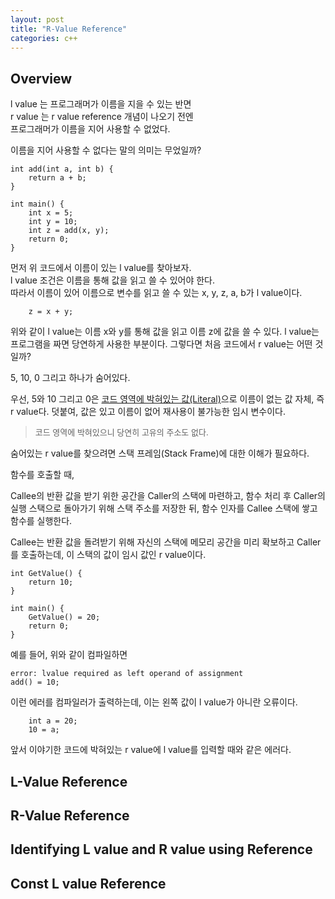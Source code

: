 ```yaml
---
layout: post
title: "R-Value Reference"
categories: c++
---
```


## Overview

<!-- begin_excerpt -->

l value 는 프로그래머가 이름을 지을 수 있는 반면 <br>
r value 는 r value reference 개념이 나오기 전엔 <br> 
프로그래머가 이름을 지어 사용할 수 없었다.<br> 

<!-- end_excerpt -->

이름을 지어 사용할 수 없다는 말의 의미는 무었일까?

```
int add(int a, int b) {
    return a + b;
}

int main() {
    int x = 5;
    int y = 10;
    int z = add(x, y);
    return 0;
}
```

먼저 위 코드에서 이름이 있는 l value를 찾아보자. <br> 
l value 조건은 이름을 통해 값을 읽고 쓸 수 있어야 한다. <br> 
따라서 이름이 있어 이름으로 변수를 읽고 쓸 수 있는 x, y, z, a, b가 l value이다.

```
    z = x + y;
```
위와 같이 l value는 이름 x와 y를 통해 값을 읽고 이름 z에 값을 쓸 수 있다.
l value는 프로그램을 짜면 당연하게 사용한 부분이다. 그렇다면 처음 코드에서 r value는 어떤 것일까?

5, 10, 0 그리고 하나가 숨어있다.

우선, 5와 10 그리고 0은 [코드 영역에 박혀있는 값(Literal)](https://en.wikipedia.org/wiki/Literal_(computer_programming))으로 이름이 없는 값 자체, 즉 r value다. 덧붙여, 값은 있고 이름이 없어 재사용이 불가능한 임시 변수이다.

> <font size="2"> 
> 코드 영역에 박혀있으니 당연히 고유의 주소도 없다.
> </font>

숨어있는 r value를 찾으려면 스택 프레임(Stack Frame)에 대한 이해가 필요하다.

함수를 호출할 때,

Callee의 반환 값을 받기 위한 공간을 Caller의 스택에 마련하고,
함수 처리 후 Caller의 실행 스택으로 돌아가기 위해 스택 주소를 저장한 뒤, 함수 인자를 Callee 스택에 쌓고 함수를 실행한다.

Callee는 반환 값을 돌려받기 위해 자신의 스택에 메모리 공간을 미리 확보하고 Caller를 호출하는데, 이 스택의 값이 임시 값인 r value이다.

```
int GetValue() {
    return 10;
}

int main() {
    GetValue() = 20;
    return 0;
}
```
예를 들어, 위와 같이 컴파일하면 

```
error: lvalue required as left operand of assignment
add() = 10;
```
이런 에러를 컴파일러가 출력하는데, 이는 왼쪽 값이 l value가 아니란 오류이다. 

```
    int a = 20;
    10 = a;
```
앞서 이야기한 코드에 박혀있는 r value에 l value를 입력할 때와 같은 에러다.



## L-Value Reference

<!-- lvalue는 값을 가리키고 lvalue reference는 값의 주소를 가리킨다.<br> 
또한, [앞선 글](../../../../language/2023/05/27/c++-ref-pointer.html)에서 lvalue  reference와 pointer는 기계어 수준에선 동일하게 동작한다고 이야기했었다.

lvalue reference는 pointer의 주소 연산 같은 취약점을 개선하고 장점인 stack frame을 벗어나 scope에 구애받지 않는 값 참조가 가능하다.

컴파일러는 함수 호출 전 함수 인자를 stack frame에 저장한 뒤 함수를 호출하는데 이때 인자 타입이 lvalue reference이면 stack frame에 값을 가리키는 메모리 주소만 할당한다. 반면 인자 타입이 lvalue 라면 stack frame에 값을 복사한다. -->

## R-Value Reference

<!-- r value는 이름이 없는 값 그 자체라고 이야기했었다. <br>
이는 값에 대한 주소 공간에 없단 말과 같고 코드에 상수처럼 박힌 채로 존재한다. <br>

한편, reference는 값에 대한 주소 공간을 가리킨다. <br>
그런데 r value reference는 코드에 박혀있어 주소가 없는 r value를 reference 할 수 있을까?

컴파일러가 내부에서 임시로 l value를 만들고 그 l value의 주소를 r value reference가 가리키게 만든다.

이쯤 되면 l value reference와 r value reference가 그럼 같은 것 아닌지 혼란스러워질 수 있는데, 중요한 건 기계어로 표현되는 방식이 같아도 c++ 언어 레벨에선 l value와 r value는 분명히 개념적으로 다르다. 단지, lvalue reference와 Pointer가 그랬듯 결과물인 기계어는 같아도 컴파일러는 둘을 명확히 구분하여 처리하고 있다.
 -->



<!-- 
r value는 메모리 공간 자체가 원래는 없다.
-->


## Identifying L value and R value using Reference

<!-- ```
int main() {
    std::string firstName = "foo";
    std::string secondName = "bar";
    std::string fullName = firstName + secondName;
}
``` -->

## Const L value Reference
